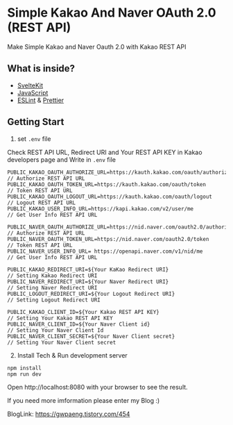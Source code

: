 # Simple Kakao And Naver OAuth 2.0 (REST API)

Make Simple Kakao and Naver Oauth 2.0 with Kakao REST API 

## What is inside?

- [SvelteKit](https://kit.svelte.dev/)
- [JavaScript](https://developer.mozilla.org/en-US/docs/Web/JavaScript)
- [ESLint](https://eslint.org/) & [Prettier](https://prettier.io/)

## Getting Start

1. set `.env` file

Check REST API URL, Redirect URI and Your REST API KEY in Kakao developers page and Write in `.env` file

```
PUBLIC_KAKAO_OAUTH_AUTHORIZE_URL=https://kauth.kakao.com/oauth/authorize/   // Authorize REST API URL
PUBLIC_KAKAO_OAUTH_TOKEN_URL=https://kauth.kakao.com/oauth/token            // Token REST API URL
PUBLIC_KAKAO_OAUTH_LOGOUT_URL=https://kauth.kakao.com/oauth/logout          // Logout REST API URL
PUBLIC_KAKAO_USER_INFO_URL=https://kapi.kakao.com/v2/user/me                // Get User Info REST API URL

PUBLIC_NAVER_OAUTH_AUTHORIZE_URL=https://nid.naver.com/oauth2.0/authorize   // Authorize REST API URL
PUBLIC_NAVER_OAUTH_TOKEN_URL=https://nid.naver.com/oauth2.0/token           // Token REST API URL
PUBLIC_NAVER_USER_INFO_URL=	https://openapi.naver.com/v1/nid/me             // Get User Info REST API URL

PUBLIC_KAKAO_REDIRECT_URI=${Your KaKao Redirect URI}                        // Setting Kakao Redirect URI
PUBLIC_NAVER_REDIRECT_URI=${Your Naver Redirect URI}                        // Setting Naver Redirect URI
PUBLIC_LOGOUT_REDIRECT_URI=${Your Logout Redirect URI}                      // Setting Logout Redirect URI

PUBLIC_KAKAO_CLIENT_ID=${Your Kakao REST API KEY}                           // Setting Your Kakao REST API KEY
PUBLIC_NAVER_CLIENT_ID=${Your Naver Client id}                              // Setting Your Naver Client Id
PUBLIC_NAVER_CLIENT_SECRET=${Your Naver Client secret}                      // Setting Your Naver Client secret
```

2. Install Tech & Run development server

```shell
npm install
npm run dev
```
Open http://localhost:8080 with your browser to see the result.

If you need more imformation please enter my Blog :)

BlogLink: https://gwpaeng.tistory.com/454
